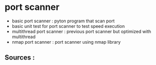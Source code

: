 # port scanner 

- basic port scanner : pyton program that scan port
- basic unit test for port scanner to test speed execution
- multithread port scanner : previous port scanner but optimized with multithread
- nmap port scanner : port scanner using nmap library


## Sources : 
